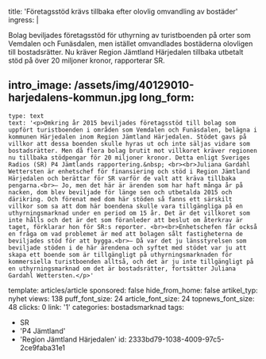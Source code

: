 title: 'Företagsstöd krävs tillbaka efter olovlig omvandling av bostäder'
ingress: |
  <p>Bolag beviljades företagsstöd för uthyrning av turistboenden på orter som Vemdalen och Funäsdalen, men istället omvandlades bostäderna olovligen till bostadsrätter. Nu kräver Region Jämtland Härjedalen tillbaka utbetalt stöd på över 20 miljoner kronor, rapporterar SR.
  </p>
  
intro_image: /assets/img/40129010-harjedalens-kommun.jpg
long_form:
  -
    type: text
    text: '<p>Omkring år 2015 beviljades företagsstöd till bolag som uppfört turistboenden i områden som Vemdalen och Funäsdalen, belägna i kommunen Härjedalen inom Region Jämtland Härjedalen. Stödet gavs på villkor att dessa boenden skulle hyras ut och inte säljas vidare som bostadsrätter. Men då flera bolag brutit mot villkoret kräver regionen nu tillbaka stödpengar för 20 miljoner kronor. Detta enligt Sveriges Radios (SR) P4 Jämtlands rapportering.&nbsp; <br><br>Juliana Gardahl Wettersten är enhetschef för finansiering och stöd i Region Jämtland Härjedalen och berättar för SR varför de valt att kräva tillbaka pengarna.<br>– Jo, men det här är ärenden som har haft många år på nacken, dom blev beviljade för länge sen och utbetalda 2015 och därikring. Och förenat med dom här stöden så fanns ett särskilt villkor som sa att dom här boendena skulle vara tillgängliga på en uthyrningsmarknad under en period om 15 år. Det är det villkoret som inte hålls och det är det som föranleder att beslut om återkrav är taget, förklarar hon för SR:s reporter. <br><br>Enhetschefen får också en fråga om vad problemet är med att bolagen sålt fastigheterna de beviljades stöd för att bygga.<br>– Då var det ju länsstyrelsen som beviljade stöden i de här ärendena och syftet med stödet var ju att skapa ett boende som är tillgängligt på uthyrningsmarknaden för kommersiella turistboenden alltså, och det är ju inte tillgängligt på en uthyrningsmarknad om det är bostadsrätter, fortsätter Juliana Gardahl Wettersten.</p>'
template: articles/article
sponsored: false
hide_from_home: false
artikel_typ: nyhet
views: 138
puff_font_size: 24
article_font_size: 24
topnews_font_size: 48
clicks: 0
link: '1'
categories: bostadsmarknad
tags:
  - SR
  - 'P4 Jämtland'
  - 'Region Jämtland Härjedalen'
id: 2333bd79-1038-4009-97c5-2ce9faba31e1
